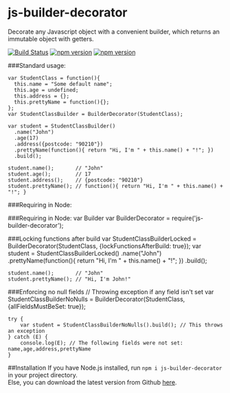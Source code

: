 # js-builder-decorator
Decorate any Javascript object with a convenient builder, which returns an immutable object with getters.

[![Build Status](https://travis-ci.org/Winwardo/js-builder-decorator.svg?branch=master)](https://travis-ci.org/Winwardo/js-builder-decorator)
[![npm version](https://badge.fury.io/js/js-builder-decorator.svg)](http://badge.fury.io/js/js-builder-decorator)
[![npm version](https://david-dm.org/winwardo/js-builder-decorator.svg)](https://david-dm.org/winwardo/js-builder-decorator)

###Standard usage:

    var StudentClass = function(){
      this.name = "Some default name";
      this.age = undefined;
      this.address = {};
      this.prettyName = function(){};
    };
    var StudentClassBuilder = BuilderDecorator(StudentClass);
  
    var student = StudentClassBuilder()
      .name("John")
      .age(17)
      .address({postcode: "90210"})
      .prettyName(function(){ return "Hi, I'm " + this.name() + "!"; })
      .build();
      
    student.name();       // "John"
    student.age();        // 17
    student.address();    // {postcode: "90210"}
    student.prettyName(); // function(){ return "Hi, I'm " + this.name() + "!"; }

###Requiring in Node:

###Requiring in Node:
   var Builder 
    var BuilderDecorator = require('js-builder-decorator');

###Locking functions after build
    var StudentClassBuilderLocked = BuilderDecorator(StudentClass, {lockFunctionsAfterBuild: true});
    var student = StudentClassBuilderLocked()
      .name("John")
      .prettyName(function(){ return "Hi, I'm " + this.name() + "!"; })
      .build();
      
    student.name();       // "John"
    student.prettyName(); // "Hi, I'm John!"
    
###Enforcing no null fields
	// Throwing exception if any field isn't set
	var StudentClassBuilderNoNulls = BuilderDecorator(StudentClass, {allFieldsMustBeSet: true});

	try {
		var student = StudentClassBuilderNoNulls().build(); // This throws an exception
	} catch (E) {
		console.log(E); // The following fields were not set: name,age,address,prettyName
	}

##Installation
If you have Node.js installed, run `npm i js-builder-decorator` in your project directory.  
Else, you can download the latest version from Github [here](https://raw.githubusercontent.com/Winwardo/js-builder-decorator/master/builder-decorator.min.js).
